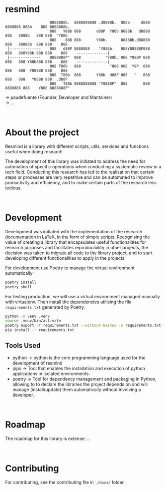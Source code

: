 # resmind

```
                    8888888b.  8888888888 .d8888b.  888b     d888 8888888 888b    888 8888888b.  
                    888   Y88b 888       d88P  Y88b 8888b   d8888   888   8888b   888 888  "Y88b   
                    888    888 888       Y88b.      88888b.d88888   888   88888b  888 888    888 
 |--------------    888   d88P 8888888    "Y888b.   888Y88888P888   888   888Y88b 888 888    888    --------------|
 |--------------    8888888P"  888           "Y88b. 888 Y888P 888   888   888 Y88b888 888    888    --------------|
                    888 T88b   888             "888 888  Y8P  888   888   888  Y88888 888    888 
                    888  T88b  888       Y88b  d88P 888   "   888   888   888   Y8888 888  .d88P 
                    888   T88b 8888888888 "Y8888P"  888       888 8888888 888    Y888 8888888P"  
```



-> paudefuente (Founder, Developer and Mantainer) \
-> ...


<!-- Project situtation -->  <br />
# About the project
Resmind is a library with different scripts, utils, services and functions useful when doing research. 

The development of this library was initiated to address the need for automation of specific operations when conducting a systematic review in a tech field. Conducting this research has led to the realisation that certain steps or processes are very repetitive and can be automated to improve productivity and efficiency, and to make certain parts of the research less tedious.

<!-- Development process. Follow steps in order to use this library to develop other functionalities, applications, libraries, etc. --> <br/>
# Development

Development was initiated with the implementation of the research documentation in LaTeX, in the form of simple scripts. Recognising the value of creating a library that encapsulates useful functionalities for research purposes and facilitates reproducibility in other projects, the decision was taken to migrate all code to the library project, and to start developing different functionalities to apply in the projects.


For development use Poetry to manage the virtual environment automatically: 

```bash
poetry install
poetry shell
```

For testing production, we will use a virtual environment managed manually with virtualenv. Then install the dependencies utilising the file `requirements.txt` generated by Poetry.

```bash
python -m venv .venv
source .venv/bin/activate
poetry export -f requirements.txt --without-hashes -o requirements.txt
pip install -r requirements.txt
```

## Tools Used

- python -> python is the core programming language used for the development of resmind
- pipx -> Tool that enables the installation and execution of python applications in isolated environments. 
- poetry -> Tool for dependency management and packaging in Python, allowing to to declare the libraries the project depends on and will manage (install/update) them automatically without involving a developer.


<!-- Roadmap of the project --> <br/>
# Roadmap

The roadmap for this library is extense: ...




<!-- Contributing to the project --> <br/>
# Contributing

For contributing, see the contributing file in `./docs/` folder.


